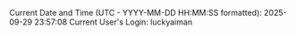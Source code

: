 Current Date and Time (UTC - YYYY-MM-DD HH:MM:SS formatted): 2025-09-29 23:57:08
Current User's Login: luckyaiman
